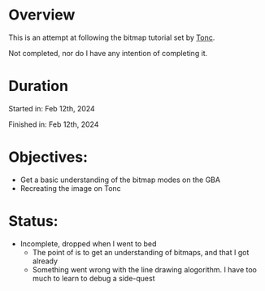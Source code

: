 # Overview
This is an attempt at following the bitmap tutorial set by [Tonc](https://gbadev.net/tonc/bitmaps.html).

Not completed, nor do I have any intention of completing it.

# Duration
Started in: Feb 12th, 2024

Finished in: Feb 12th, 2024

# Objectives:
- Get a basic understanding of the bitmap modes on the GBA
- Recreating the image on Tonc

# Status:
- Incomplete, dropped when I went to bed
    + The point of is to get an understanding of bitmaps, and that I got already
    + Something went wrong with the line drawing alogorithm. I have too much to learn to debug a side-quest